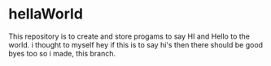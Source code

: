 # hellaWorld
This repository is to create and store progams to say HI and Hello to the world.
i thought to myself hey if this is to say hi's then there should be good byes too so i made, this branch.
